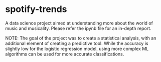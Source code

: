 # spotify-trends

A data science project aimed at understanding more about the world of music and musicality. Please refer the ipynb file for an in-depth report.

NOTE: The goal of the project was to create a statistical analysis, with an additional element of creating a predictive tool. While the accuracy is slightly low for the logistic regression model, using more complex ML algorithms can be used for more accurate classifications.
